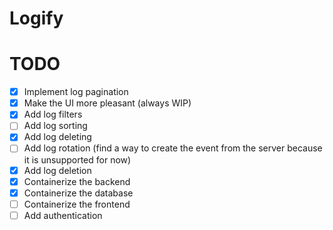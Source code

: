 # Logify


# TODO
 - [x] Implement log pagination
 - [x] Make the UI more pleasant (always WIP)
 - [x] Add log filters
 - [ ] Add log sorting
 - [x] Add log deleting
 - [ ] Add log rotation (find a way to create the event from the server because it is unsupported for now)
 - [x] Add log deletion
 - [x] Containerize the backend
 - [x] Containerize the database
 - [ ] Containerize the frontend
 - [ ] Add authentication

